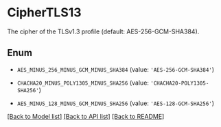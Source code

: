 # CipherTLS13

The cipher of the TLSv1.3 profile (default: AES-256-GCM-SHA384).

## Enum

* `AES_MINUS_256_MINUS_GCM_MINUS_SHA384` (value: `'AES-256-GCM-SHA384'`)

* `CHACHA20_MINUS_POLY1305_MINUS_SHA256` (value: `'CHACHA20-POLY1305-SHA256'`)

* `AES_MINUS_128_MINUS_GCM_MINUS_SHA256` (value: `'AES-128-GCM-SHA256'`)

[[Back to Model list]](../README.md#documentation-for-models) [[Back to API list]](../README.md#documentation-for-api-endpoints) [[Back to README]](../README.md)


